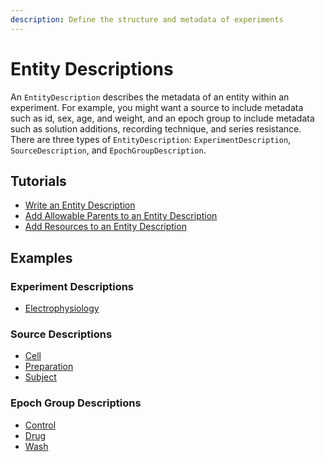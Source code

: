```yaml
---
description: Define the structure and metadata of experiments
---
```


# Entity Descriptions

An `EntityDescription` describes the metadata of an entity within an experiment. For example, you might want a source to include metadata such as id, sex, age, and weight, and an epoch group to include metadata such as solution additions, recording technique, and series resistance. There are three types of `EntityDescription`: `ExperimentDescription`, `SourceDescription`, and `EpochGroupDescription`.

## Tutorials
<ul class="list-unstyled">
<li><a href="Write-an-Entity-Description.md">Write an Entity Description</a></li>
<li><a href="Add-Allowable-Parents-to-an-Entity-Description.md">Add Allowable Parents to an Entity Description</a></li>
<li><a href="Add-Resources-to-an-Entity-Description.md">Add Resources to an Entity Description</a></li>
</ul>

## Examples
### Experiment Descriptions
<ul class="list-unstyled">
<li><a href="https://github.com/Symphony-DAS/symphony-matlab/blob/master/src/main/resources/examples/%2Bio/%2Bgithub/%2Bsymphony_das/%2Bexperiments/Electrophysiology.m">Electrophysiology</a></li>
</ul>

### Source Descriptions
<ul class="list-unstyled">
<li><a href="https://github.com/Symphony-DAS/symphony-matlab/blob/master/src/main/resources/examples/%2Bio/%2Bgithub/%2Bsymphony_das/%2Bsources/Cell.m">Cell</a></li>
<li><a href="https://github.com/Symphony-DAS/symphony-matlab/blob/master/src/main/resources/examples/%2Bio/%2Bgithub/%2Bsymphony_das/%2Bsources/Preparation.m">Preparation</a></li>
<li><a href="https://github.com/Symphony-DAS/symphony-matlab/blob/master/src/main/resources/examples/%2Bio/%2Bgithub/%2Bsymphony_das/%2Bsources/Subject.m">Subject</a></li>
</ul>

### Epoch Group Descriptions
<ul class="list-unstyled">
<li><a href="https://github.com/Symphony-DAS/symphony-matlab/blob/master/src/main/resources/examples/%2Bio/%2Bgithub/%2Bsymphony_das/%2Bepochgroups/Control.m">Control</a></li>
<li><a href="https://github.com/Symphony-DAS/symphony-matlab/blob/master/src/main/resources/examples/%2Bio/%2Bgithub/%2Bsymphony_das/%2Bepochgroups/Drug.m">Drug</a></li>
<li><a href="https://github.com/Symphony-DAS/symphony-matlab/blob/master/src/main/resources/examples/%2Bio/%2Bgithub/%2Bsymphony_das/%2Bepochgroups/Wash.m">Wash</a></li>
</ul>
